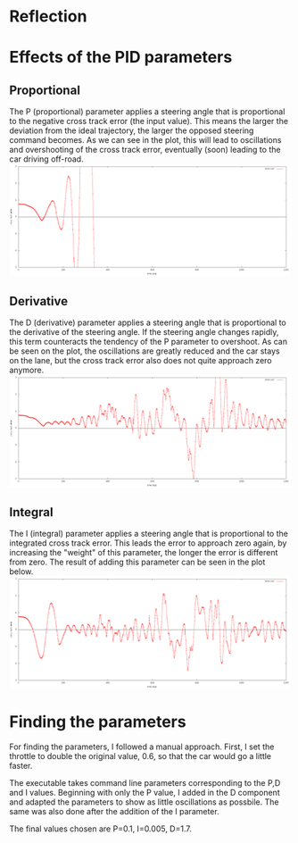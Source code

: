 # Reflection

[//]: # (Image References)
[i]: ./plots/p_0.1_d_1.7_i_0.005.png "PID"
[d]: ./plots/p_0.1_d_1.7_i_.png "PD"
[p]: ./plots/p_0.1_d__i_.png "P only"

# Effects of the PID parameters

## Proportional
The P (proportional) parameter applies a steering angle that is proportional to the negative cross track error (the input value).
This means the larger the deviation from the ideal trajectory, the larger the opposed steering command becomes.
As we can see in the plot, this will lead to oscillations and overshooting of the cross track error, eventually (soon) leading to the car driving off-road.
![P error plot][p]

## Derivative
The D (derivative) parameter applies a steering angle that is proportional to the derivative of the steering angle.
If the steering angle changes rapidly, this term counteracts the tendency of the P parameter to overshoot.
As can be seen on the plot, the oscillations are greatly reduced and the car stays on the lane, but the cross track error also does not quite approach zero anymore.
![PD error plot][d]

## Integral
The I (integral) parameter applies a steering angle that is proportional to the integrated cross track error.
This leads the error to approach zero again, by increasing the "weight" of this parameter, the longer the error is different from zero.
The result of adding this parameter can be seen in the plot below.
![PID error plot][i]

# Finding the parameters
For finding the parameters, I followed a manual approach.
First, I set the throttle to double the original value, 0.6, so that the car would go a little faster.

The executable takes command line parameters corresponding to the P,D and I values.
Beginning with only the P value, I added in the D component and adapted the parameters to show as little oscillations as possbile.
The same was also done after the addition of the I parameter.

The final values chosen are P=0.1, I=0.005, D=1.7.

